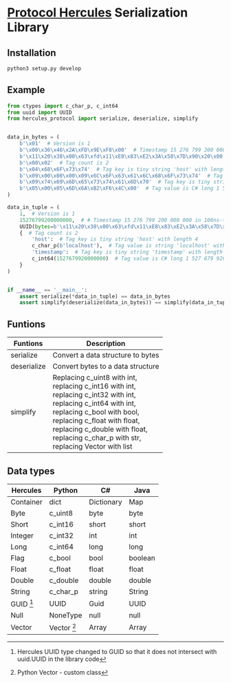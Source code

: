 # [Protocol Hercules](https://github.com/vostok/hercules/tree/master/hercules-protocol) Serialization Library

## Installation 

```bash  
python3 setup.py develop 
```  

## Example 

```python  
from ctypes import c_char_p, c_int64
from uuid import UUID
from hercules_protocol import serialize, deserialize, simplify


data_in_bytes = (
    b'\x01'  # Version is 1
    b'\x00\x36\x46\x2A\xFD\x9E\xF8\x00'  # Timestamp 15 276 799 200 000 000 in 100ns-ticks
    b'\x11\x20\x38\x00\x63\xfd\x11\xE8\x83\xE2\x3A\x58\x7D\x90\x20\x00'  # UUID 11203800-63FD-11E8-83E2-3A587D902000
    b'\x00\x02'  # Tag count is 2
    b'\x04\x68\x6F\x73\x74'  # Tag key is tiny string 'host' with length 4
    b'\x09\x00\x00\x00\x09\x6C\x6F\x63\x61\x6C\x68\x6F\x73\x74'  # Tag value is string 'localhost' with length 9
    b'\x09\x74\x69\x6D\x65\x73\x74\x61\x6D\x70'  # Tag key is tiny string 'timestamp' with length 9
    b'\x05\x00\x05\x6D\x6A\xB2\xF6\x4C\x00'  # Tag value is C# long 1 527 679 920 000 000
)

data_in_tuple = (
    1,  # Version is 1
    15276799200000000,  # # Timestamp 15 276 799 200 000 000 in 100ns-ticks
    UUID(bytes=b'\x11\x20\x38\x00\x63\xfd\x11\xE8\x83\xE2\x3A\x58\x7D\x90\x20\x00'),  # UUID 11203800-63FD-11E8-83E2-3A587D902000
    {  # Tag count is 2
        'host':  # Tag key is tiny string 'host' with length 4
        c_char_p(b'localhost'),  # Tag value is string 'localhost' with length 9
        'timestamp':  # Tag key is tiny string 'timestamp' with length 9
        c_int64(1527679920000000)  # Tag value is C# long 1 527 679 920 000 000
    }
)


if __name__ == '__main__':
    assert serialize(*data_in_tuple) == data_in_bytes
    assert simplify(deserialize(data_in_bytes)) == simplify(data_in_tuple)
```  

## Funtions 

<table>
<thead>
  <tr>
    <th>Funtions</th>
    <th>Description</th>
  </tr>
</thead>
<tbody>
  <tr>
    <td>serialize</td>
    <td>Convert a data structure to bytes</td>
  </tr>
  <tr>
    <td>deserialize</td>
    <td>Convert bytes to a data structure</td>
  </tr>
  <tr>
    <td>simplify</td>
    <td>Replacing c_uint8 with int,<br>replacing c_int16 with int,<br>replacing c_int32 with int,<br>replacing c_int64 with int,<br>replacing c_bool with bool,<br>replacing c_float with float,<br>replacing c_double with float,<br>replacing c_char_p with str,<br>replacing Vector with list<br></td>
  </tr>
</tbody>
</table>

## Data types 

| Hercules  | Python     | C#         | Java    |
|-----------|------------|------------|---------|
| Container | dict       | Dictionary | Map     |
| Byte      | c_uint8    | byte       | byte    |
| Short     | c_int16    | short      | short   |
| Integer   | c_int32    | int        | int     |
| Long      | c_int64    | long       | long    |
| Flag      | c_bool     | bool       | boolean |
| Float     | c_float    | float      | float   |
| Double    | c_double   | double     | double  |
| String    | c_char_p   | string     | String  |
| GUID [^1] | UUID       | Guid       | UUID    |
| Null      | NoneType   | null       | null    |
| Vector    | Vector [^2]| Array      | Array   |

[^1]: Hercules UUID type changed to GUID so that it does not intersect with uuid.UUID in the library code
[^2]: Python Vector - custom class
